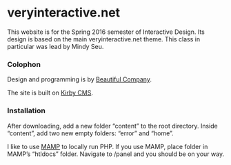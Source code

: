 veryinteractive.net
======================
This website is for the Spring 2016 semester of Interactive Design. Its design is based on the main veryinteractive.net theme. This class in particular was lead by Mindy Seu.

### Colophon

Design and programming is by [Beautiful Company](http://beautiful-company.com).

The site is built on [Kirby CMS](http://getkirby.com/).

### Installation

After downloading, add a new folder “content” to the root directory. Inside “content”, add two new empty folders: “error” and “home”.

I like to use [MAMP](http://mamp.info) to locally run PHP. If you use MAMP, place folder in MAMP’s “htldocs” folder. Navigate to /panel and you should be on your way.